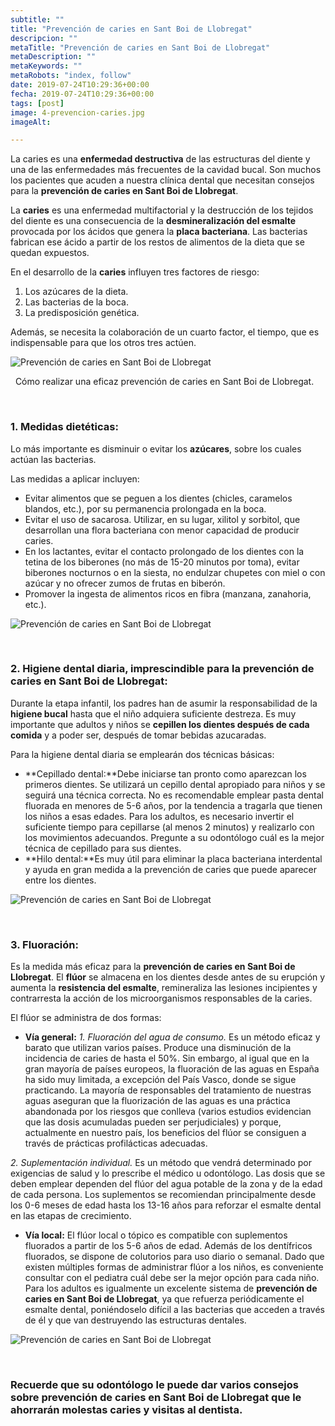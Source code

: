 ```yaml
---
subtitle: ""
title: "Prevención de caries en Sant Boi de Llobregat"
descripcion: ""
metaTitle: "Prevención de caries en Sant Boi de Llobregat"
metaDescription: ""
metaKeywords: ""
metaRobots: "index, follow"
date: 2019-07-24T10:29:36+00:00
fecha: 2019-07-24T10:29:36+00:00
tags: [post]
image: 4-prevencion-caries.jpg
imageAlt: 

---
```



La caries es una **enfermedad destructiva** de las estructuras del diente y una de las enfermedades más frecuentes de la cavidad bucal. Son muchos los pacientes que acuden a nuestra clínica dental que necesitan consejos para la **prevención de caries en Sant Boi de Llobregat**.

La **caries**​ es una enfermedad multifactorial y la destrucción de los tejidos del diente es una consecuencia de la **desmineralización del esmalte** provocada por los ácidos que genera la **placa bacteriana**. Las bacterias fabrican ese ácido a partir de los restos de alimentos de la dieta que se quedan expuestos.

En el desarrollo de la **caries** influyen tres factores de riesgo:
1. Los azúcares de la dieta.
2. Las bacterias de la boca.
3. La predisposición genética.


Además, se necesita la colaboración de un cuarto factor, el tiempo, que es indispensable para que los otros tres actúen.

![Prevención de caries en Sant Boi de Llobregat](https://centredentalbaste.com/wp-content/uploads/2019/07/caries.jpg)

 
Cómo realizar una eficaz prevención de caries en Sant Boi de Llobregat.


 
### 1. Medidas dietéticas:


Lo más importante es disminuir o evitar los **azúcares**, sobre los cuales actúan las bacterias.

Las medidas a aplicar incluyen:
* Evitar alimentos que se peguen a los dientes (chicles, caramelos blandos, etc.), por su permanencia prolongada en la boca.
* Evitar el uso de sacarosa. Utilizar, en su lugar, xilitol y sorbitol, que desarrollan una flora bacteriana con menor capacidad de producir caries.
* En los lactantes, evitar el contacto prolongado de los dientes con la tetina de los biberones (no más de 15-20 minutos por toma), evitar biberones nocturnos o en la siesta, no endulzar chupetes con miel o con azúcar y no ofrecer zumos de frutas en biberón.
* Promover la ingesta de alimentos ricos en fibra (manzana, zanahoria, etc.).


![Prevención de caries en Sant Boi de Llobregat](https://centredentalbaste.com/wp-content/uploads/2019/07/comida.jpg)

 
### 2. Higiene dental diaria, imprescindible para la prevención de caries en Sant Boi de Llobregat:


Durante la etapa infantil, los padres han de asumir la responsabilidad de la **higiene bucal** hasta que el niño adquiera suficiente destreza. Es muy importante que adultos y niños se **cepillen los dientes después de cada comida** y a poder ser, después de tomar bebidas azucaradas.

Para la higiene dental diaria se emplearán dos técnicas básicas:
* **Cepillado dental:**Debe iniciarse tan pronto como aparezcan los primeros dientes. Se utilizará un cepillo dental apropiado para niños y se seguirá una técnica correcta. No es recomendable emplear pasta dental fluorada en menores de 5-6 años, por la tendencia a tragarla que tienen los niños a esas edades. Para los adultos, es necesario invertir el suficiente tiempo para cepillarse (al menos 2 minutos) y realizarlo con los movimientos adecuandos. Pregunte a su odontólogo cuál es la mejor técnica de cepillado para sus dientes.
* **Hilo dental:**Es muy útil para eliminar la placa bacteriana interdental y ayuda en gran medida a la prevención de caries que puede aparecer entre los dientes.


![Prevención de caries en Sant Boi de Llobregat](https://centredentalbaste.com/wp-content/uploads/2019/07/higiene-dental.jpg)

 
### 3. Fluoración:


Es la medida más eficaz para la **prevención de caries en Sant Boi de Llobregat**. El **flúor** se almacena en los dientes desde antes de su erupción y aumenta la **resistencia del esmalte**, remineraliza las lesiones incipientes y contrarresta la acción de los microorganismos responsables de la caries.

El flúor se administra de dos formas:
* **Vía general:**
*1. Fluoración del agua de consumo.* Es un método eficaz y barato que utilizan varios países. Produce una disminución de la incidencia de caries de hasta el 50%. Sin embargo, al igual que en la gran mayoría de países europeos, la fluoración de las aguas en España ha sido muy limitada, a excepción del País Vasco, donde se sigue practicando.
 La mayoría de responsables del tratamiento de nuestras aguas aseguran que la fluorización de las aguas es una práctica abandonada por los riesgos que conlleva (varios estudios evidencian que las dosis acumuladas pueden ser perjudiciales) y porque, actualmente en nuestro país, los beneficios del flúor se consiguen a través de prácticas profilácticas adecuadas.

 *2. Suplementación individual.* Es un método que vendrá determinado por exigencias de salud y lo prescribe el médico u odontólogo. Las dosis que se deben emplear dependen del flúor del agua potable de la zona y de la edad de cada persona. Los suplementos se recomiendan principalmente desde los 0-6 meses de edad hasta los 13-16 años para reforzar el esmalte dental en las etapas de crecimiento.


* **Vía local:**
 El flúor local o tópico es compatible con suplementos fluorados a partir de los 5-6 años de edad. Además de los dentífricos fluorados, se dispone de colutorios para uso diario o semanal. Dado que existen múltiples formas de administrar flúor a los niños, es conveniente consultar con el pediatra cuál debe ser la mejor opción para cada niño. Para los adultos es igualmente un excelente sistema de **prevención de caries en Sant Boi de Llobregat**, ya que refuerza periódicamente el esmalte dental, poniéndoselo difícil a las bacterias que acceden a través de él y que van destruyendo las estructuras dentales.


![Prevención de caries en Sant Boi de Llobregat](https://centredentalbaste.com/wp-content/uploads/2019/07/fluor.jpg)

 
### Recuerde que su odontólogo le puede dar varios consejos sobre prevención de caries en Sant Boi de Llobregat que le ahorrarán molestas caries y visitas al dentista.


